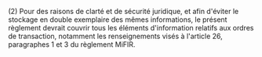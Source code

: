 (2) Pour des raisons de clarté et de sécurité juridique, et afin d'éviter le stockage en double exemplaire des mêmes informations, le présent règlement devrait couvrir tous les éléments d'information relatifs aux ordres de transaction, notamment les renseignements visés à l'article 26, paragraphes 1 et 3 du règlement MiFIR.